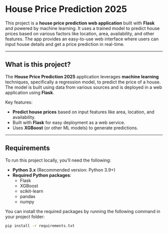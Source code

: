 # House Price Prediction 2025

This project is a **house price prediction web application** built with **Flask** and powered by machine learning. It uses a trained model to predict house prices based on various factors like location, area, availability, and other features. The app provides an easy-to-use web interface where users can input house details and get a price prediction in real-time.

---

## What is this project?

The **House Price Prediction 2025** application leverages **machine learning** techniques, specifically a regression model, to predict the price of a house. The model is built using data from various sources and is deployed in a web application using **Flask**.

Key features:
- **Predict house prices** based on input features like area, location, and availability.
- Built with **Flask** for easy deployment as a web service.
- Uses **XGBoost** (or other ML models) to generate predictions.

---

## Requirements

To run this project locally, you’ll need the following:
- **Python 3.x** (Recommended version: Python 3.9+)
- **Required Python packages**:
  - Flask
  - XGBoost
  - scikit-learn
  - pandas
  - numpy

You can install the required packages by running the following command in your project folder:

```bash
pip install -r requirements.txt
